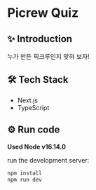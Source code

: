 # Picrew Quiz

## ✨ Introduction

누가 만든 픽크루인지 맞혀 보자!

## 🛠️ Tech Stack

- Next.js
- TypeScript

## ⚙️ Run code

**Used Node v16.14.0**

run the development server:

```bash
npm install
npm run dev
```
